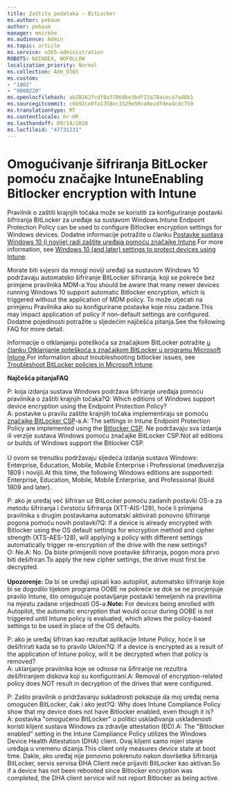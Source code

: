 ```yaml
---
title: Zaštita podataka – BitLocker
ms.author: pebaum
author: pebaum
manager: mnirkhe
ms.audience: Admin
ms.topic: article
ms.service: o365-administration
ROBOTS: NOINDEX, NOFOLLOW
localization_priority: Normal
ms.collection: Adm_O365
ms.custom:
- "1802"
- "9000220"
ms.openlocfilehash: ab28162fcdf0a37060be3bdf15a78aceca7a48b1
ms.sourcegitcommit: c6692ce0fa1358ec3529e59ca0ecdfdea4cdc759
ms.translationtype: MT
ms.contentlocale: hr-HR
ms.lasthandoff: 09/14/2020
ms.locfileid: "47731231"
---
```

# <a name="enabling-bitlocker-encryption-with-intune"></a><span data-ttu-id="df376-102">Omogućivanje šifriranja BitLocker pomoću značajke Intune</span><span class="sxs-lookup"><span data-stu-id="df376-102">Enabling Bitlocker encryption with Intune</span></span>

 <span data-ttu-id="df376-103">Pravilnik o zaštiti krajnjih točaka može se koristiti za konfiguriranje postavki šifriranja BitLocker za uređaje sa sustavom Windows.</span><span class="sxs-lookup"><span data-stu-id="df376-103">Intune Endpoint Protection Policy can be used to configure Bitlocker encryption settings for Windows devices.</span></span> <span data-ttu-id="df376-104">Dodatne informacije potražite u članku [Postavke sustava Windows 10 (i novije) radi zaštite uređaja pomoću značajke Intune](https://docs.microsoft.com/intune/endpoint-protection-windows-10#windows-encryption).</span><span class="sxs-lookup"><span data-stu-id="df376-104">For more information, see [Windows 10 (and later) settings to protect devices using Intune](https://docs.microsoft.com/intune/endpoint-protection-windows-10#windows-encryption).</span></span>
 
<span data-ttu-id="df376-105">Morate biti svjesni da mnogi noviji uređaji sa sustavom Windows 10 podržavaju automatsko šifriranje BitLocker šifriranja, koji se pokreće bez primjene pravilnika MDM-a.</span><span class="sxs-lookup"><span data-stu-id="df376-105">You should be aware that many newer devices running Windows 10 support automatic Bitlocker encryption, which is triggered without the application of MDM policy.</span></span> <span data-ttu-id="df376-106">To može utjecati na primjenu Pravilnika ako su konfigurirane postavke koje nisu zadane.</span><span class="sxs-lookup"><span data-stu-id="df376-106">This may impact application of policy if non-default settings are configured.</span></span> <span data-ttu-id="df376-107">Dodatne pojedinosti potražite u sljedećim najčešća pitanja.</span><span class="sxs-lookup"><span data-stu-id="df376-107">See the following FAQ for more detail.</span></span>
 
<span data-ttu-id="df376-108">Informacije o otklanjanju poteškoća sa značajkom BitLocker potražite [u članku Otklanjanje poteškoća s značajkom BitLocker u programu Microsoft Intune](https://docs.microsoft.com/intune/protect/troubleshoot-bitlocker-policies).</span><span class="sxs-lookup"><span data-stu-id="df376-108">For information about troubleshooting bitlocker issues, see [Troubleshoot BitLocker policies in Microsoft Intune](https://docs.microsoft.com/intune/protect/troubleshoot-bitlocker-policies).</span></span>
 
 
<span data-ttu-id="df376-109">**Najčešća pitanja**</span><span class="sxs-lookup"><span data-stu-id="df376-109">**FAQ**</span></span>

 <span data-ttu-id="df376-110">P: koja izdanja sustava Windows podržava šifriranje uređaja pomoću pravilnika o zaštiti krajnjih točaka?</span><span class="sxs-lookup"><span data-stu-id="df376-110">Q: Which editions of Windows support device encryption using the Endpoint Protection Policy?</span></span><br>
 <span data-ttu-id="df376-111">A: postavke u pravilu zaštite krajnjih točaka implementiraju se pomoću [značajke BitLocker CSP](https://docs.microsoft.com/windows/client-management/mdm/bitlocker-csp)-a.</span><span class="sxs-lookup"><span data-stu-id="df376-111">A: The settings in Intune Endpoint Protection Policy  are implemented using the [Bitlocker CSP](https://docs.microsoft.com/windows/client-management/mdm/bitlocker-csp).</span></span> <span data-ttu-id="df376-112">Ne podržavaju sva izdanja ili verzije sustava Windows pomoću značajke BitLocker CSP.</span><span class="sxs-lookup"><span data-stu-id="df376-112">Not all editions or builds of Windows support the Bitlocker CSP.</span></span> <br><br>
      <span data-ttu-id="df376-113">U ovom se trenutku podržavaju sljedeća izdanja sustava Windows: Enterprise, Education, Mobile, Mobile Enterprise i Professional (međuverzija 1809 i noviji).</span><span class="sxs-lookup"><span data-stu-id="df376-113">At this time, the following Windows editions are supported: Enterprise, Education, Mobile, Mobile Enterprise, and Professional (build 1809 and later).</span></span>
 
<span data-ttu-id="df376-114">P: ako je uređaj već šifriran uz BitLocker pomoću zadanih postavki OS-a za metodu šifriranja i čvrstoću šifriranja (XTT-AIS-128), hoće li primjena pravilnika s drugim postavkama automatski aktivirati ponovno šifriranje pogona pomoću novih postavki?</span><span class="sxs-lookup"><span data-stu-id="df376-114">Q: If a device is already encrypted with Bitlocker using the OS default settings for encryption method and cipher strength (XTS-AES-128), will applying a policy with different settings automatically trigger re-encryption of the drive with the new settings?</span></span><br>
<span data-ttu-id="df376-115">O: Ne.</span><span class="sxs-lookup"><span data-stu-id="df376-115">A: No.</span></span> <span data-ttu-id="df376-116">Da biste primijenili nove postavke šifriranja, pogon mora prvo biti dešifriran.</span><span class="sxs-lookup"><span data-stu-id="df376-116">To apply the new cipher settings, the drive must first be decrypted.</span></span><br><br>
<span data-ttu-id="df376-117">**Upozorenje:** Da bi se uređaji upisali kao autopilot, automatsko šifriranje koje bi se dogodilo tijekom programa OOBE ne pokreće se dok se ne procjenjuje pravilo Intune, što omogućuje postavljanje postavki temeljenih na pravilima na mjestu zadane vrijednosti OS-a.</span><span class="sxs-lookup"><span data-stu-id="df376-117">**Note:** For devices being enrolled with Autopilot, the automatic encryption that would occur during OOBE is not triggered until Intune policy is evaluated, which allows the policy-based settings to be used in place of the OS defaults.</span></span>
 
<span data-ttu-id="df376-118">P: ako je uređaj šifriran kao rezultat aplikacije Intune Policy, hoće li se dešifrirati kada se to pravilo Ukloni?</span><span class="sxs-lookup"><span data-stu-id="df376-118">Q: If a device is encrypted as a result of the  application of Intune policy, will it be decrypted when that policy is removed?</span></span><br>
<span data-ttu-id="df376-119">A: uklanjanje pravilnika koje se odnose na šifriranje ne rezultira dešifriranjem diskova koji su konfigurirani.</span><span class="sxs-lookup"><span data-stu-id="df376-119">A: Removal of encryption-related policy does NOT result in decryption of the drives that were configured.</span></span>
 
<span data-ttu-id="df376-120">P: Zašto pravilnik o pridržavanju sukladnosti pokazuje da moj uređaj nema omogućen BitLocker, čak i ako jest?</span><span class="sxs-lookup"><span data-stu-id="df376-120">Q: Why does Intune Compliance Policy show that my device does not have Bitlocker enabled, even though it is?</span></span><br>
<span data-ttu-id="df376-121">A: postavka "omogućeno BitLocker" u politici usklađivanja usklađenosti koristi klijent sustava Windows za zdravlje attestation (ĐD).</span><span class="sxs-lookup"><span data-stu-id="df376-121">A: The "Bitlocker enabled" setting in the Intune Compliance Policy utilizes the Windows Device Health Attestation  (DHA) client.</span></span> <span data-ttu-id="df376-122">Ovaj klijent samo mjeri stanje uređaja u vremenu dizanja.</span><span class="sxs-lookup"><span data-stu-id="df376-122">This client only measures device state at boot time.</span></span> <span data-ttu-id="df376-123">Dakle, ako uređaj nije ponovno pokrenuto nakon dovršetka šifriranja BitLocker, servis servisa ĐHA Client neće prijaviti BitLocker kao aktivan.</span><span class="sxs-lookup"><span data-stu-id="df376-123">So if a device has not been rebooted since Bitlocker encryption was completed, the DHA client service will not report Bitlocker as being active.</span></span>
 
 